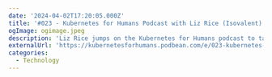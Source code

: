 ```yaml
---
date: '2024-04-02T17:20:05.000Z'
title: '#023 - Kubernetes for Humans Podcast with Liz Rice (Isovalent)'
ogImage: ogimage.jpeg
description: 'Liz Rice jumps on the Kubernetes for Humans podcast to talk about the use cases and future of eBPF'
externalUrl: 'https://kubernetesforhumans.podbean.com/e/023-kubernetes-for-humans-podcast-with-liz-rice-isovalent/'
categories:
  - Technology
---
```

